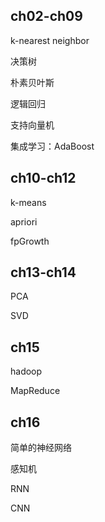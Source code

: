 
## ch02-ch09
k-nearest neighbor

决策树

朴素贝叶斯

逻辑回归

支持向量机

集成学习：AdaBoost


## ch10-ch12
k-means

apriori

fpGrowth
## ch13-ch14
PCA

SVD
## ch15
hadoop 

MapReduce

## ch16
简单的神经网络

感知机

RNN

CNN

